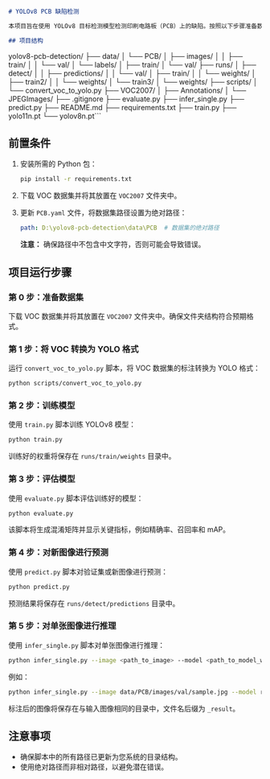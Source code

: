 ```markdown
# YOLOv8 PCB 缺陷检测

本项目旨在使用 YOLOv8 目标检测模型检测印刷电路板（PCB）上的缺陷。按照以下步骤准备数据集、训练模型并进行推理和评估。

## 项目结构

```
yolov8-pcb-detection/
├── data/
│   └── PCB/
│       ├── images/
│       │   ├── train/
│       │   └── val/
│       └── labels/
│           ├── train/
│           └── val/
├── runs/
│   ├── detect/
│   │   ├── predictions/
│   │   └── val/
│   ├── train/
│   │   └── weights/
│   ├── train2/
│   │   └── weights/
│   └── train3/
│       └── weights/
├── scripts/
│   └── convert_voc_to_yolo.py
├── VOC2007/
│   ├── Annotations/
│   └── JPEGImages/
├── .gitignore
├── evaluate.py
├── infer_single.py
├── predict.py
├── README.md
├── requirements.txt
├── train.py
├── yolo11n.pt
└── yolov8n.pt```

## 前置条件

1. 安装所需的 Python 包：
   ```bash
   pip install -r requirements.txt
   ```

2. 下载 VOC 数据集并将其放置在 `VOC2007` 文件夹中。

3. 更新 `PCB.yaml` 文件，将数据集路径设置为绝对路径：
   ```yaml
   path: D:\yolov8-pcb-detection\data\PCB  # 数据集的绝对路径
   ```
   **注意：** 确保路径中不包含中文字符，否则可能会导致错误。

## 项目运行步骤

### 第 0 步：准备数据集

下载 VOC 数据集并将其放置在 `VOC2007` 文件夹中。确保文件夹结构符合预期格式。

### 第 1 步：将 VOC 转换为 YOLO 格式

运行 `convert_voc_to_yolo.py` 脚本，将 VOC 数据集的标注转换为 YOLO 格式：
```bash
python scripts/convert_voc_to_yolo.py
```

### 第 2 步：训练模型

使用 `train.py` 脚本训练 YOLOv8 模型：
```bash
python train.py
```
训练好的权重将保存在 `runs/train/weights` 目录中。

### 第 3 步：评估模型

使用 `evaluate.py` 脚本评估训练好的模型：
```bash
python evaluate.py
```
该脚本将生成混淆矩阵并显示关键指标，例如精确率、召回率和 mAP。

### 第 4 步：对新图像进行预测

使用 `predict.py` 脚本对验证集或新图像进行预测：
```bash
python predict.py
```
预测结果将保存在 `runs/detect/predictions` 目录中。

### 第 5 步：对单张图像进行推理

使用 `infer_single.py` 脚本对单张图像进行推理：
```bash
python infer_single.py --image <path_to_image> --model <path_to_model_weights> --conf <confidence_threshold>
```
例如：
```bash
python infer_single.py --image data/PCB/images/val/sample.jpg --model runs/train2/weights/best.pt --conf 0.25
```
标注后的图像将保存在与输入图像相同的目录中，文件名后缀为 `_result`。

## 注意事项

- 确保脚本中的所有路径已更新为您系统的目录结构。
- 使用绝对路径而非相对路径，以避免潜在错误。
